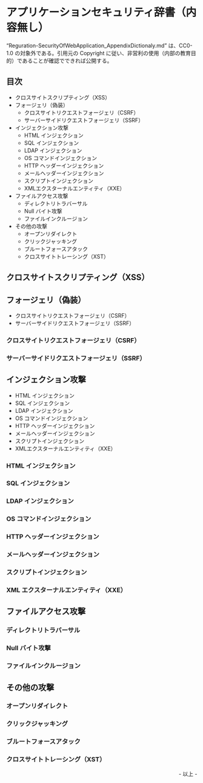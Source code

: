 # アプリケーションセキュリティ辞書（内容無し）

“Reguration-SecurityOfWebApplication_AppendixDictionaly.md” は、CC0-1.0 の対象外である。引用元の Copyright に従い、非営利の使用（内部の教育目的）であることが確認でできれば公開する。<br>

## 目次

* クロスサイトスクリプティング（XSS）
* フォージェリ（偽装）
  * クロスサイトリクエストフォージェリ（CSRF）
  * サーバーサイドリクエストフォージェリ（SSRF）
* インジェクション攻撃
  * HTML インジェクション
  * SQL インジェクション
  * LDAP インジェクション
  * OS コマンドインジェクション
  * HTTP ヘッダーインジェクション
  * メールヘッダーインジェクション
  * スクリプトインジェクション
  * XMLエクスターナルエンティティ（XXE）
* ファイルアクセス攻撃
  * ディレクトリトラバーサル
  * Null バイト攻撃
  * ファイルインクルージョン
* その他の攻撃
  * オープンリダイレクト
  * クリックジャッキング
  * ブルートフォースアタック
  * クロスサイトトレーシング（XST）

## クロスサイトスクリプティング（XSS）

## フォージェリ（偽装）

* クロスサイトリクエストフォージェリ（CSRF）
* サーバーサイドリクエストフォージェリ（SSRF）

### クロスサイトリクエストフォージェリ（CSRF）

### サーバーサイドリクエストフォージェリ（SSRF）

## インジェクション攻撃

* HTML インジェクション
* SQL インジェクション
* LDAP インジェクション
* OS コマンドインジェクション
* HTTP ヘッダーインジェクション
* メールヘッダーインジェクション
* スクリプトインジェクション
* XMLエクスターナルエンティティ（XXE）

### HTML インジェクション

### SQL インジェクション

### LDAP インジェクション

### OS コマンドインジェクション

### HTTP ヘッダーインジェクション

### メールヘッダーインジェクション

### スクリプトインジェクション

### XML エクスターナルエンティティ（XXE）

## ファイルアクセス攻撃

### ディレクトリトラバーサル

### Null バイト攻撃

### ファイルインクルージョン

## その他の攻撃

### オープンリダイレクト

### クリックジャッキング

### ブルートフォースアタック

### クロスサイトトレーシング（XST）

<div style="text-align: right;">- 以上 -</div>
